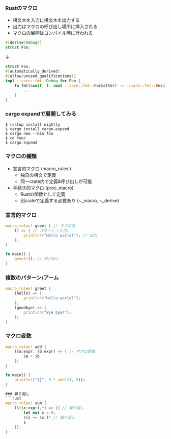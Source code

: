 ### Rustのマクロ
- 構文木を入力に構文木を出力する
- 出力はマクロの呼び出し場所に挿入される
- マクロの展開はコンパイル時に行われる

```rust
#[derive(Debug)]
struct Foo;
```
↓
```rust
struct Foo;
#[automatically_derived]
#[allow(unused_qualifications)]
impl ::core::fmt::Debug for Foo {
    fn fmt(&self, f: &mut ::core::fmt::Formatter) -> ::core::fmt::Result {
        ...
    }
}
```

### cargo expandで展開してみる
```shell
$ rustup install nightly
$ cargo install cargo-expand
$ cargo new --bin foo
$ cd foo/
$ cargo expand
```

### マクロの種類
- 宣言的マクロ (macro_rules!)
    - 独自の構文で定義
    - 同一crate内で定義&呼び出しが可能
- 手続き的マクロ (proc_macro)
    - Rustの関数として定義
    - 別crateで定義する必要あり (~_macro, ~_derive)

### 宣言的マクロ
```rust
macro_rules! greet { // マクロ名
    () => { // パターン (入力)
        println!("Hello world!"); // 出力
    };
}

fn main() {
    greet!(); // 呼び出し
}
```

### 複数のパターン/アーム
```rust
macro_rules! greet {
    (hello) => {
        println!("Hello world!");
    };
    (goodbye) => {
        println!("Bye bye!");
    };
}
```

### マクロ変数
```rust
macro_rules! add {
    ($a:expr, $b:expr) => { // マクロ変数
        $a + $b
    };
}

fn main() {
    println!("{}", 3 * add!(1, 2));
}

### 繰り返し
```rust
macro_rules! sum {
    ($($x:expr),*) => {{ // 繰り返し
        let mut s = 0;
        $(s += $x;)* // 繰り返し
        s
    }};
}
```
```
